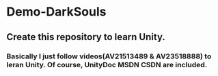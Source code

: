 # Demo-DarkSouls
## Create this repository to learn Unity.

### Basically I just follow videos(AV21513489 & AV23518888) to leran Unity. Of course, UnityDoc MSDN CSDN are included.
